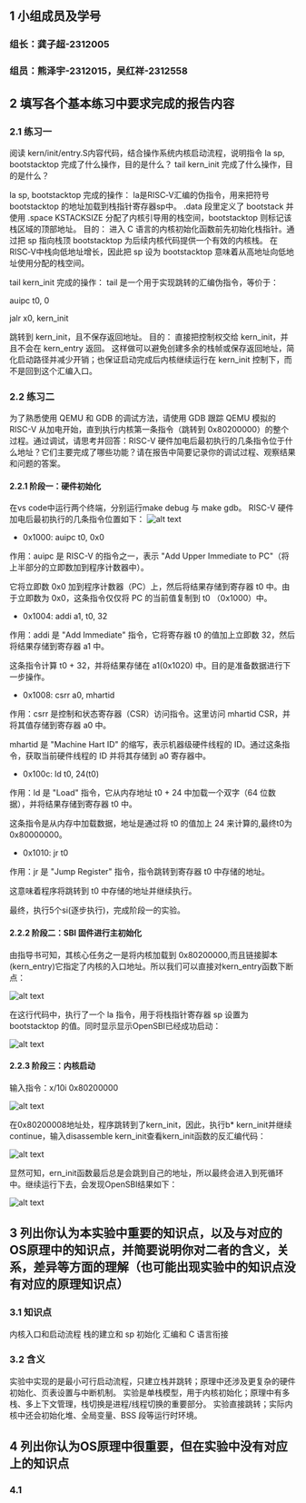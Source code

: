 ## 1 小组成员及学号

### 组长：龚子超-2312005
### 组员：熊泽宇-2312015，吴红祥-2312558

## 2 填写各个基本练习中要求完成的报告内容

### 2.1 练习一
阅读 kern/init/entry.S内容代码，结合操作系统内核启动流程，说明指令 la sp, bootstacktop 完成了什么操作，目的是什么？ tail kern_init 完成了什么操作，目的是什么？

la sp, bootstacktop
完成的操作：
la是RISC‑V汇编的伪指令，用来把符号 bootstacktop 的地址加载到栈指针寄存器sp中。
.data 段里定义了 bootstack 并使用 .space KSTACKSIZE 分配了内核引导用的栈空间，bootstacktop 则标记该栈区域的顶部地址。
目的：
进入 C 语言的内核初始化函数前先初始化栈指针。通过把 sp 指向栈顶 bootstacktop 为后续内核代码提供一个有效的内核栈。
在RISC‑V中栈向低地址增长，因此把 sp 设为 bootstacktop 意味着从高地址向低地址使用分配的栈空间。

tail kern_init
完成的操作：
tail 是一个用于实现跳转的汇编伪指令，等价于：

auipc t0, 0

jalr x0, kern_init

跳转到 kern_init，且不保存返回地址。
目的：
直接把控制权交给 kern_init，并且不会在 kern_entry 返回。
这样做可以避免创建多余的栈帧或保存返回地址，简化启动路径并减少开销；也保证启动完成后内核继续运行在 kern_init 控制下，而不是回到这个汇编入口。

### 2.2 练习二
为了熟悉使用 QEMU 和 GDB 的调试方法，请使用 GDB 跟踪 QEMU 模拟的 RISC-V 从加电开始，直到执行内核第一条指令（跳转到 0x80200000）的整个过程。通过调试，请思考并回答：RISC-V 硬件加电后最初执行的几条指令位于什么地址？它们主要完成了哪些功能？请在报告中简要记录你的调试过程、观察结果和问题的答案。
#### 2.2.1 阶段一：硬件初始化
在vs code中运行两个终端，分别运行make debug 与 make gdb。
RISC-V 硬件加电后最初执行的几条指令位置如下：
![alt text](image/image.png)
- 0x1000: auipc t0, 0x0

作用：auipc 是 RISC-V 的指令之一，表示 "Add Upper Immediate to PC"（将上半部分的立即数加到程序计数器中）。

它将立即数 0x0 加到程序计数器（PC）上，然后将结果存储到寄存器 t0 中。由于立即数为 0x0，这条指令仅仅将 PC 的当前值复制到 t0 （0x1000）中。

- 0x1004: addi a1, t0, 32

作用：addi 是 "Add Immediate" 指令，它将寄存器 t0 的值加上立即数 32，然后将结果存储到寄存器 a1 中。

这条指令计算 t0 + 32，并将结果存储在 a1(0x1020) 中。目的是准备数据进行下一步操作。

- 0x1008: csrr a0, mhartid

作用：csrr 是控制和状态寄存器（CSR）访问指令。这里访问 mhartid CSR，并将其值存储到寄存器 a0 中。

mhartid 是 "Machine Hart ID" 的缩写，表示机器级硬件线程的 ID。通过这条指令，获取当前硬件线程的 ID 并将其存储到 a0 寄存器中。

- 0x100c: ld t0, 24(t0)

作用：ld 是 "Load" 指令，它从内存地址 t0 + 24 中加载一个双字（64 位数据），并将结果存储到寄存器 t0 中。

这条指令是从内存中加载数据，地址是通过将 t0 的值加上 24 来计算的,最终t0为0x80000000。

- 0x1010: jr t0

作用：jr 是 "Jump Register" 指令，指令跳转到寄存器 t0 中存储的地址。

这意味着程序将跳转到 t0 中存储的地址并继续执行。


最终，执行5个si(逐步执行)，完成阶段一的实验。
#### 2.2.2 阶段二：SBI 固件进行主初始化
由指导书可知，其核心任务之一是将内核加载到 0x80200000,而且链接脚本(kern_entry)它指定了内核的入口地址。所以我们可以直接对kern_entry函数下断点：

![alt text](image/image-1.png)

在这行代码中，执行了一个 la 指令，用于将栈指针寄存器 sp 设置为 bootstacktop 的值。同时显示显示OpenSBI已经成功启动：

![alt text](image/image-2.png)

#### 2.2.3 阶段三：内核启动
输入指令：x/10i 0x80200000

![alt text](image/image-3.png)

在0x80200008地址处，程序跳转到了kern_init，因此，执行b* kern_init并继续continue，输入disassemble kern_init查看kern_init函数的反汇编代码：

![alt text](image/image-4.png)

显然可知，ern_init函数最后总是会跳到自己的地址，所以最终会进入到死循环中。继续运行下去，会发现OpenSBI结果如下：

![alt text](image/image-5.png)

## 3 列出你认为本实验中重要的知识点，以及与对应的OS原理中的知识点，并简要说明你对二者的含义，关系，差异等方面的理解（也可能出现实验中的知识点没有对应的原理知识点）
### 3.1 知识点
内核入口和启动流程
栈的建立和 sp 初始化
汇编和 C 语言衔接
### 3.2 含义
实验中实现的是最小可行启动流程，只建立栈并跳转；原理中还涉及更复杂的硬件初始化、页表设置与中断机制。
实验是单栈模型，用于内核初始化；原理中有多栈、多上下文管理，栈切换是进程/线程切换的重要部分。
实验直接跳转；实际内核中还会初始化堆、全局变量、BSS 段等运行时环境。
## 4 列出你认为OS原理中很重要，但在实验中没有对应上的知识点
### 4.1
